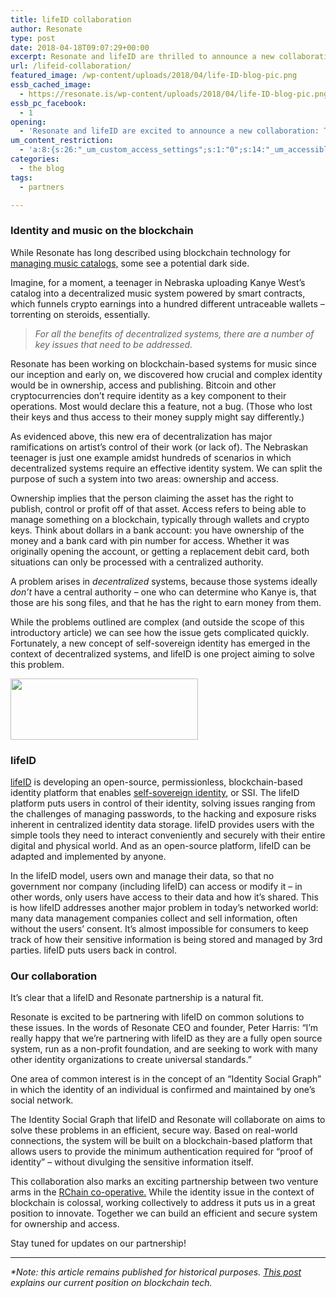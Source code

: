 ```yaml
---
title: lifeID collaboration
author: Resonate
type: post
date: 2018-04-18T09:07:29+00:00
excerpt: Resonate and lifeID are thrilled to announce a new collaboration. The ethical music streaming co-op and blockchain-based identity platform will be working together to develop a comprehensive solution for managing identity online.
url: /lifeid-collaboration/
featured_image: /wp-content/uploads/2018/04/life-ID-blog-pic.png
essb_cached_image:
  - https://resonate.is/wp-content/uploads/2018/04/life-ID-blog-pic.png
essb_pc_facebook:
  - 1
opening:
  - 'Resonate and lifeID are excited to announce a new collaboration: The ethical music streaming co-op and blockchain-based identity platform will be working together to develop a comprehensive solution for managing identity online.'
um_content_restriction:
  - 'a:8:{s:26:"_um_custom_access_settings";s:1:"0";s:14:"_um_accessible";s:1:"0";s:19:"_um_noaccess_action";s:1:"0";s:30:"_um_restrict_by_custom_message";s:1:"0";s:27:"_um_restrict_custom_message";s:0:"";s:19:"_um_access_redirect";s:1:"0";s:23:"_um_access_redirect_url";s:0:"";s:28:"_um_access_hide_from_queries";s:1:"0";}'
categories:
  - the blog
tags:
  - partners

---
```

### Identity and music on the blockchain

While Resonate has long described using blockchain technology for [managing music catalogs,][1] some see a potential dark side.

Imagine, for a moment, a teenager in Nebraska uploading Kanye West’s catalog into a decentralized music system powered by smart contracts, which funnels crypto earnings into a hundred different untraceable wallets – torrenting on steroids, essentially.

> _For all the benefits of decentralized systems, there are a number of key issues that need to be addressed._

Resonate has been working on blockchain-based systems for music since our inception and early on, we discovered how crucial and complex identity would be in ownership, access and publishing. Bitcoin and other cryptocurrencies don’t require identity as a key component to their operations. Most would declare this a feature, not a bug. (Those who lost their keys and thus access to their money supply might say differently.)

As evidenced above, this new era of decentralization has major ramifications on artist’s control of their work (or lack of). The Nebraskan teenager is just one example amidst hundreds of scenarios in which decentralized systems require an effective identity system. We can split the purpose of such a system into two areas: ownership and access.

Ownership implies that the person claiming the asset has the right to publish, control or profit off of that asset. Access refers to being able to manage something on a blockchain, typically through wallets and crypto keys. Think about dollars in a bank account: you have ownership of the money and a bank card with pin number for access. Whether it was originally opening the account, or getting a replacement debit card, both situations can only be processed with a centralized authority.

A problem arises in _decentralized_ systems, because those systems ideally _don’t_ have a central authority – one who can determine who Kanye is, that those are his song files, and that he has the right to earn money from them.

While the problems outlined are complex (and outside the scope of this introductory article) we can see how the issue gets complicated quickly. Fortunately, a new concept of self-sovereign identity has emerged in the context of decentralized systems, and lifeID is one project aiming to solve this problem.

<img loading="lazy" decoding="async" width="300" height="98" class="alignnone size-medium wp-image-5151" src="https://resonate.is/wp-content/uploads/2018/04/lifeID-horizontal-300x98.png" srcset="http://resonate.localhost/wp-content/uploads/2018/04/lifeID-horizontal-300x98.png 300w, http://resonate.localhost/wp-content/uploads/2018/04/lifeID-horizontal-768x250.png 768w, http://resonate.localhost/wp-content/uploads/2018/04/lifeID-horizontal.png 1000w" sizes="(max-width: 300px) 100vw, 300px" /> 

### lifeID

<a href="https://lifeid.io/" target="_blank" rel="noopener noreferrer">lifeID</a> is developing an open-source, permissionless, blockchain-based identity platform that enables <a href="https://medium.com/@lifeID_io/lifeid-self-sovereign-identity-bill-of-rights-d2acafa1de8b" target="_blank" rel="noopener noreferrer">self-sovereign identity</a>, or SSI. The lifeID platform puts users in control of their identity, solving issues ranging from the challenges of managing passwords, to the hacking and exposure risks inherent in centralized identity data storage. lifeID provides users with the simple tools they need to interact conveniently and securely with their entire digital and physical world. And as an open-source platform, lifeID can be adapted and implemented by anyone.

In the lifeID model, users own and manage their data, so that no government nor company (including lifeID) can access or modify it – in other words, only users have access to their data and how it’s shared. This is how lifeID addresses another major problem in today’s networked world: many data management companies collect and sell information, often without the users’ consent. It’s almost impossible for consumers to keep track of how their sensitive information is being stored and managed by 3rd parties. lifeID puts users back in control.

### Our collaboration

It’s clear that a lifeID and Resonate partnership is a natural fit.

Resonate is excited to be partnering with lifeID on common solutions to these issues. In the words of Resonate CEO and founder, Peter Harris: “I’m really happy that we’re partnering with lifeID as they are a fully open source system, run as a non-profit foundation, and are seeking to work with many other identity organizations to create universal standards.”

One area of common interest is in the concept of an “Identity Social Graph” in which the identity of an individual is confirmed and maintained by one’s social network.

The Identity Social Graph that lifeID and Resonate will collaborate on aims to solve these problems in an efficient, secure way. Based on real-world connections, the system will be built on a blockchain-based platform that allows users to provide the minimum authentication required for “proof of identity” – without divulging the sensitive information itself.

This collaboration also marks an exciting partnership between two venture arms in the <a href="https://rchain.coop" target="_blank" rel="noopener noreferrer">RChain co-operative.</a> While the identity issue in the context of blockchain is colossal, working collectively to address it puts us in a great position to innovate. Together we can build an efficient and secure system for ownership and access.

Stay tuned for updates on our partnership!

* * *

_*Note: this article remains published for historical purposes. [This post][2] explains our current position on blockchain tech._

 [1]: http://resonate.is/using-blockchains-for-metadata-and-licensing/
 [2]: https://community.resonate.is/t/clarification-about-blockchain-technology/2696